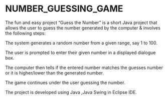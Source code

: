 # NUMBER_GUESSING_GAME
The fun and easy project “Guess the Number” is a short Java project that allows the user to guess the number generated by the computer & involves the following steps:

The system generates a random number from a given range, say 1 to 100.

The user is prompted to enter their given number in a displayed dialogue box.

The computer then tells if the entered number matches the guesses number or it is higher/lower than the generated number.

The game continues under the user guessing the number.

The project is developed using Java ,Java Swing in Eclipse IDE.
